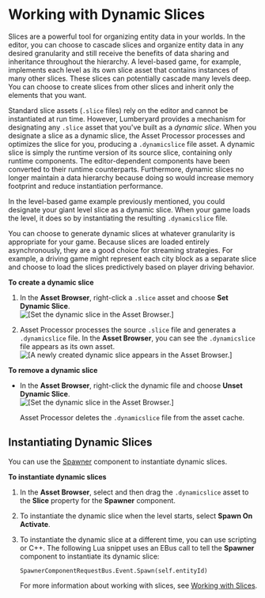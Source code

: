# Working with Dynamic Slices<a name="dynamic-slices-what-is"></a>

Slices are a powerful tool for organizing entity data in your worlds\. In the editor, you can choose to cascade slices and organize entity data in any desired granularity and still receive the benefits of data sharing and inheritance throughout the hierarchy\. A level\-based game, for example, implements each level as its own slice asset that contains instances of many other slices\. These slices can potentially cascade many levels deep\. You can choose to create slices from other slices and inherit only the elements that you want\. 

Standard slice assets \(`.slice` files\) rely on the editor and cannot be instantiated at run time\. However, Lumberyard provides a mechanism for designating any `.slice` asset that you've built as a *dynamic slice*\. When you designate a slice as a dynamic slice, the Asset Processor processes and optimizes the slice for you, producing a `.dynamicslice` file asset\. A dynamic slice is simply the runtime version of its source slice, containing only runtime components\. The editor\-dependent components have been converted to their runtime counterparts\. Furthermore, dynamic slices no longer maintain a data hierarchy because doing so would increase memory footprint and reduce instantiation performance\. 

In the level\-based game example previously mentioned, you could designate your giant level slice as a dynamic slice\. When your game loads the level, it does so by instantiating the resulting `.dynamicslice` file\. 

You can choose to generate dynamic slices at whatever granularity is appropriate for your game\. Because slices are loaded entirely asynchronously, they are a good choice for streaming strategies\. For example, a driving game might represent each city block as a separate slice and choose to load the slices predictively based on player driving behavior\. 

**To create a dynamic slice**

1. In the **Asset Browser**, right\-click a `.slice` asset and choose **Set Dynamic Slice**\.  
![\[Set the dynamic slice in the Asset Browser.\]](http://docs.aws.amazon.com/lumberyard/latest/userguide/images/dynamic-slices-set-dynamic-flag.png)

1. Asset Processor processes the source `.slice` file and generates a `.dynamicslice` file\. In the **Asset Browser**, you can see the `.dynamicslice` file appears as its own asset\.  
![\[A newly created dynamic slice appears in the Asset Browser.\]](http://docs.aws.amazon.com/lumberyard/latest/userguide/images/dynamic-slices-dynamic-flag-set.png)

**To remove a dynamic slice**
+ In the **Asset Browser**, right\-click the dynamic file and choose **Unset Dynamic Slice**\.  
![\[Set the dynamic slice in the Asset Browser.\]](http://docs.aws.amazon.com/lumberyard/latest/userguide/images/dynamic-slices-unset-dynamic-flag.png)

  Asset Processor deletes the `.dynamicslice` file from the asset cache\.

## Instantiating Dynamic Slices<a name="dynamic-slices-how-to-instantiate"></a>

You can use the [Spawner](component-spawner.md) component to instantiate dynamic slices\. 

**To instantiate dynamic slices**

1. In the **Asset Browser**, select and then drag the `.dynamicslice` asset to the **Slice** property for the **Spawner** component\. 

1. To instantiate the dynamic slice when the level starts, select **Spawn On Activate**\.

1. To instantiate the dynamic slice at a different time, you can use scripting or C\+\+\. The following Lua snippet uses an EBus call to tell the **Spawner** component to instantiate its dynamic slice: 

   ```
   SpawnerComponentRequestBus.Event.Spawn(self.entityId)
   ```

   For more information about working with slices, see [Working with Slices](component-slices.md)\.